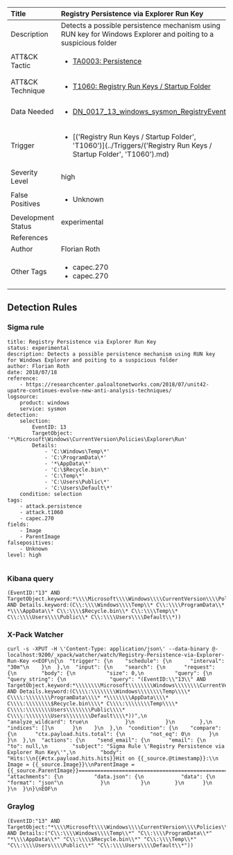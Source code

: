 | Title                | Registry Persistence via Explorer Run Key                                                                                                                                                 |
|:---------------------|:------------------------------------------------------------------------------------------------------------------------------------------------------------|
| Description          | Detects a possible persistence mechanism using RUN key for Windows Explorer and poiting to a suspicious folder                                                                                                                                           |
| ATT&amp;CK Tactic    | <ul><li>[TA0003: Persistence](https://attack.mitre.org/tactics/TA0003)</li></ul>  |
| ATT&amp;CK Technique | <ul><li>[T1060: Registry Run Keys / Startup Folder](https://attack.mitre.org/tactics/T1060)</li></ul>                             |
| Data Needed          | <ul><li>[DN_0017_13_windows_sysmon_RegistryEvent](../Data_Needed/DN_0017_13_windows_sysmon_RegistryEvent.md)</li></ul>                                                         |
| Trigger              | <ul><li>[('Registry Run Keys / Startup Folder', 'T1060')](../Triggers/('Registry Run Keys / Startup Folder', 'T1060').md)</li></ul>  |
| Severity Level       | high                                                                                                                                                 |
| False Positives      | <ul><li>Unknown</li></ul>                                                                  |
| Development Status   | experimental                                                                                                                                                |
| References           | <ul></ul>                                                          |
| Author               | Florian Roth                                                                                                                                                |
| Other Tags           | <ul><li>capec.270</li><li>capec.270</li></ul> | 

## Detection Rules

### Sigma rule

```
title: Registry Persistence via Explorer Run Key
status: experimental
description: Detects a possible persistence mechanism using RUN key for Windows Explorer and poiting to a suspicious folder
author: Florian Roth
date: 2018/07/18
reference:
    - https://researchcenter.paloaltonetworks.com/2018/07/unit42-upatre-continues-evolve-new-anti-analysis-techniques/
logsource:
    product: windows
    service: sysmon
detection:
    selection:
        EventID: 13
        TargetObject: '*\Microsoft\Windows\CurrentVersion\Policies\Explorer\Run'
        Details: 
            - 'C:\Windows\Temp\*'
            - 'C:\ProgramData\*'
            - '*\AppData\*'
            - 'C:\$Recycle.bin\*'
            - 'C:\Temp\*'
            - 'C:\Users\Public\*'
            - 'C:\Users\Default\*'
    condition: selection
tags:
    - attack.persistence
    - attack.t1060
    - capec.270
fields:
    - Image
    - ParentImage
falsepositives:
    - Unknown
level: high


```





### Kibana query

```
(EventID:"13" AND TargetObject.keyword:*\\\\Microsoft\\\\Windows\\\\CurrentVersion\\\\Policies\\\\Explorer\\\\Run AND Details.keyword:(C\\:\\\\Windows\\\\Temp\\* C\\:\\\\ProgramData\\* *\\\\AppData\\* C\\:\\\\$Recycle.bin\\* C\\:\\\\Temp\\* C\\:\\\\Users\\\\Public\\* C\\:\\\\Users\\\\Default\\*))
```





### X-Pack Watcher

```
curl -s -XPUT -H \'Content-Type: application/json\' --data-binary @- localhost:9200/_xpack/watcher/watch/Registry-Persistence-via-Explorer-Run-Key <<EOF\n{\n  "trigger": {\n    "schedule": {\n      "interval": "30m"\n    }\n  },\n  "input": {\n    "search": {\n      "request": {\n        "body": {\n          "size": 0,\n          "query": {\n            "query_string": {\n              "query": "(EventID:\\"13\\" AND TargetObject.keyword:*\\\\\\\\Microsoft\\\\\\\\Windows\\\\\\\\CurrentVersion\\\\\\\\Policies\\\\\\\\Explorer\\\\\\\\Run AND Details.keyword:(C\\\\:\\\\\\\\Windows\\\\\\\\Temp\\\\* C\\\\:\\\\\\\\ProgramData\\\\* *\\\\\\\\AppData\\\\* C\\\\:\\\\\\\\$Recycle.bin\\\\* C\\\\:\\\\\\\\Temp\\\\* C\\\\:\\\\\\\\Users\\\\\\\\Public\\\\* C\\\\:\\\\\\\\Users\\\\\\\\Default\\\\*))",\n              "analyze_wildcard": true\n            }\n          }\n        },\n        "indices": []\n      }\n    }\n  },\n  "condition": {\n    "compare": {\n      "ctx.payload.hits.total": {\n        "not_eq": 0\n      }\n    }\n  },\n  "actions": {\n    "send_email": {\n      "email": {\n        "to": null,\n        "subject": "Sigma Rule \'Registry Persistence via Explorer Run Key\'",\n        "body": "Hits:\\n{{#ctx.payload.hits.hits}}Hit on {{_source.@timestamp}}:\\n      Image = {{_source.Image}}\\nParentImage = {{_source.ParentImage}}================================================================================\\n{{/ctx.payload.hits.hits}}",\n        "attachments": {\n          "data.json": {\n            "data": {\n              "format": "json"\n            }\n          }\n        }\n      }\n    }\n  }\n}\nEOF\n
```





### Graylog

```
(EventID:"13" AND TargetObject:"*\\\\Microsoft\\\\Windows\\\\CurrentVersion\\\\Policies\\\\Explorer\\\\Run" AND Details:("C\\:\\\\Windows\\\\Temp\\*" "C\\:\\\\ProgramData\\*" "*\\\\AppData\\*" "C\\:\\\\$Recycle.bin\\*" "C\\:\\\\Temp\\*" "C\\:\\\\Users\\\\Public\\*" "C\\:\\\\Users\\\\Default\\*"))
```

